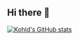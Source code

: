 ## Hi there 👋

[![Kohld's GitHub stats](https://github-readme-stats.vercel.app/api?username=kohld&rank_icon=github&show_icons=true&theme=github_dark_dimmed)](https://github.com/kohld/github-readme-stats)
<!--
**kohld/kohld** is a ✨ _special_ ✨ repository because its `README.md` (this file) appears on your GitHub profile.

Here are some ideas to get you started:

- 🔭 I’m currently working on ...
- 🌱 I’m currently learning ...
- 👯 I’m looking to collaborate on ...
- 🤔 I’m looking for help with ...
- 💬 Ask me about ...
- 📫 How to reach me: ...
- 😄 Pronouns: ...
- ⚡ Fun fact: ...
-->
